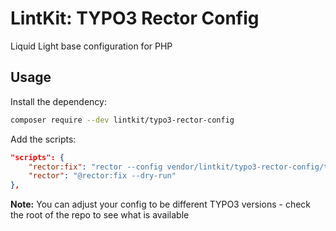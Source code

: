 # LintKit: TYPO3 Rector Config

Liquid Light base configuration for PHP

## Usage

Install the dependency:

```bash
composer require --dev lintkit/typo3-rector-config
```

Add the scripts:

```json
"scripts": {
    "rector:fix": "rector --config vendor/lintkit/typo3-rector-config/typo3-v12.php",
    "rector": "@rector:fix --dry-run"
},
```

**Note:** You can adjust your config to be different TYPO3 versions - check the root of the repo to see what is available
